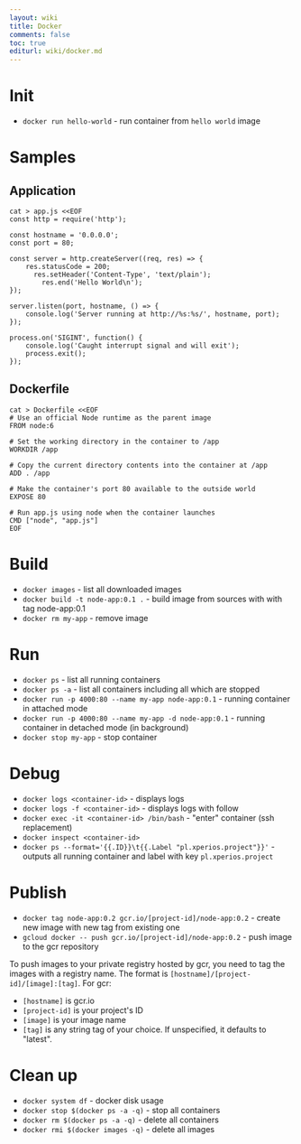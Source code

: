 ```yaml
---
layout: wiki
title: Docker
comments: false
toc: true
editurl: wiki/docker.md
---
```

# Init

* `docker run hello-world` - run container from `hello world` image

# Samples

## Application

```
cat > app.js <<EOF
const http = require('http');

const hostname = '0.0.0.0';
const port = 80;

const server = http.createServer((req, res) => {
    res.statusCode = 200;
      res.setHeader('Content-Type', 'text/plain');
        res.end('Hello World\n');
});

server.listen(port, hostname, () => {
    console.log('Server running at http://%s:%s/', hostname, port);
});

process.on('SIGINT', function() {
    console.log('Caught interrupt signal and will exit');
    process.exit();
});
```

## Dockerfile

```
cat > Dockerfile <<EOF
# Use an official Node runtime as the parent image
FROM node:6

# Set the working directory in the container to /app
WORKDIR /app

# Copy the current directory contents into the container at /app
ADD . /app

# Make the container's port 80 available to the outside world
EXPOSE 80

# Run app.js using node when the container launches
CMD ["node", "app.js"]
EOF
```

# Build
* `docker images` - list all downloaded images
* `docker build -t node-app:0.1 .` - build image from sources with with tag node-app:0.1
* `docker rm my-app` - remove image
 
# Run
* `docker ps` - list all running containers
* `docker ps -a` - list all containers including all which are stopped
* `docker run -p 4000:80 --name my-app node-app:0.1` - running container in attached mode
* `docker run -p 4000:80 --name my-app -d node-app:0.1` - running container in detached mode (in background)
* `docker stop my-app` - stop container

# Debug
* `docker logs <container-id>` - displays logs
* `docker logs -f <container-id>` - displays logs with follow
* `docker exec -it <container-id> /bin/bash` - "enter" container (ssh replacement)
* `docker inspect <container-id>` 
* `docker ps --format='{{.ID}}\t{{.Label "pl.xperios.project"}}'` - outputs all running container and label with key `pl.xperios.project` 

# Publish
* `docker tag node-app:0.2 gcr.io/[project-id]/node-app:0.2` - create new image with new tag from existing one
* `gcloud docker -- push gcr.io/[project-id]/node-app:0.2` - push image to the gcr repository

To push images to your private registry hosted by gcr, you need to tag the images with a registry name. The format is `[hostname]/[project-id]/[image]:[tag]`. For gcr:
* `[hostname]` is gcr.io
* `[project-id]` is your project's ID
* `[image]` is your image name
* `[tag]` is any string tag of your choice. If unspecified, it defaults to "latest".

# Clean up
* `docker system df` - docker disk usage
* `docker stop $(docker ps -a -q)` - stop all containers
* `docker rm $(docker ps -a -q)` - delete all containers
* `docker rmi $(docker images -q)` - delete all images
